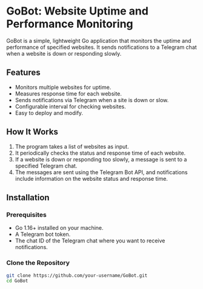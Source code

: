 # GoBot: Website Uptime and Performance Monitoring

GoBot is a simple, lightweight Go application that monitors the uptime and performance of specified websites. It sends notifications to a Telegram chat when a website is down or responding slowly.

## Features
- Monitors multiple websites for uptime.
- Measures response time for each website.
- Sends notifications via Telegram when a site is down or slow.
- Configurable interval for checking websites.
- Easy to deploy and modify.

## How It Works
1. The program takes a list of websites as input.
2. It periodically checks the status and response time of each website.
3. If a website is down or responding too slowly, a message is sent to a specified Telegram chat.
4. The messages are sent using the Telegram Bot API, and notifications include information on the website status and response time.

## Installation

### Prerequisites
- Go 1.16+ installed on your machine.
- A Telegram bot token.
- The chat ID of the Telegram chat where you want to receive notifications.

### Clone the Repository
```bash
git clone https://github.com/your-username/GoBot.git
cd GoBot
 
